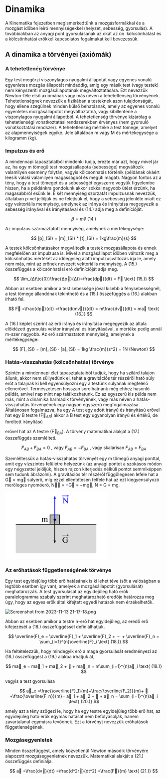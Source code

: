# Dinamika

A Kinematika fejezetben megismerkedtünk a mozgásformákkal és a mozgást időben leíró
mennyiségekkel (helyzet, sebesség, gyorsulás). A továbbiakban az anyagi pont gyorsulásának az
okát az ún. kölcsönhatást és a kölcsönhatási erőkkel kapcsolatos fogalmakat kell bevezessük.

## A dinamika a törvényei (axiómák)

### A tehetetlenég törvénye

Egy test megőrzi viszonylagos nyugalmi állapotát vagy egyenes vonalú egyenletes mozgás
állapotát mindaddig, amig egy másik test (vagy testek) nem kényszeríti mozgásállapotának
megváltoztatására. Ezt nevezzük Newton-féle első axiómának vagy más néven a tehetetlenség
törvényének.
Tehetetlenségnek nevezzük a fizikában a testeknek azon tulajdonságát, hogy ellene
szegülnek minden külső behatásnak, amely az egyenes vonalú egyenletes mozgásállapotot
megváltoztatná, vagy kibillentené a viszonylagos nyugalmi állapotból.
A tehetetlenség törvénye kizárólag a tehetetlenségi vonatkoztatási rendszerekben érvényes
(nem gyorsuló vonatkoztatási rendszer).
A tehetetlenség mértéke a test tömege, amelyet az alapmennyiségek egyike. Jele általában
m vagy M és mértékegysége a kilogramm (kg).

### Impulzus és erő

A mindennapi tapasztalatból mindenki tudja, érezte már azt, hogy mivel jár az, ha egy m
tömegű test mozgásállapota (sebessége) megváltozik valamilyen esemény folytán, vagyis
kölcsönhatás történik (példának okáért leesik valaki valamilyen magasságból és megüti magát).
Nagyon fontos az a tény, hogy a test tömeget és a sebességét egyszerre vegyük figyelembe hiszen, ha a példánkra gondolunk akkor sokkal nagyobb ütést érzünk, ha magasabbról esünk le. E két mennyiség szorzatát impulzusnak nevezzük, általában p-vel jelöljük és ne felejtsük el, hogy a
sebesség jelenléte miatt ez egy vektoriális mennyiség, amelynek az iránya és irányítása megegyezik a sebesség irányával és irányításával és (14.) adja meg a definícióját.

$$
p⃗ = mv⃗ \text{ (14.)}
$$

Az impulzus származtatott mennyiség, amelynek a mértékegysége:

$$
[p]_{SI} = [m]_{SI} * [t]_{SI} = 1kg\frac{m}{s}
$$

A testek kölcsönhatásakor megváltozik a testek mozgásállapota és ennek megfelelően az impulzusa is. Mivel a mozgásállapot időben változik meg a kölcsönhatás mértékét az időegység
alatti impulzusváltozás írja le, amely nem más, mint az erőnek nevezett vektoriális mennyiség. A
(15.) összefüggés a kölcsönhatási erő definícióját adja meg.

$$
\lim_{Δt\to{0}}\frac{Δp⃗}{Δt}=\frac{dp⃗}{dt} = F⃗ \text{ (15.)}
$$

Abban az esetben amikor a test sebessége jóval kisebb a fénysebességnél, a test tömege
állandónak tekinthető és a (15.) összefüggés a (16.) alakban írható fel.

$$
F⃗ =\frac{dp⃗}{dt} =\frac{d(mv⃗)}{dt} = m\frac{dv⃗}{dt} = ma⃗ \text{ (16.)}
$$

A (16.) képlet szerint az erő iránya és irányítása megegyezik az általa előidézett gyorsulás
vektor irányával és irányításával, a mértéke pedig annál m-szer nagyobb.
Az erő származtatott mennyiség, amelynek a mértékegysége:

$$
[F]_{SI} = [m]_{SI} ∙ [a]_{SI} = 1kg \frac{m}{s^2} = 1N (Newton)
$$

### Hatás-visszahatás (kölcsönhatás) törvénye

Szintén a mindennapi élet tapasztalataiból tudjuk, hogy ha szilárd talajon állunk, akkor
nem süllyedünk el, tehát a gravitációs tér részéről ható súly erőt a talajnak ki kell egyensúlyozni
egy a testünk súlyának megfelelő ellenerővel. Természetesen hosszan sorolhatnánk még ehhez
hasonló példát, amivel nap mint nap találkozhatunk. Ez az egyszerű kis példa nem más, mint a
dinamika harmadik törvényének, vagy más néven a hatás-visszahatás törvényének egy nagyon
egyszerű megfogalmazása. Általánosan fogalmazva, ha egy A test egy adott irányú és irányítású
erővel hat egy B testre (F⃗$_{AB}$) akkor a B test egy ugyanolyan irányú és értékű, de fordított irányítású

erővel hat az A testre (F⃗$_{BA}$). A törvény matematikai alakját a (17.) összefüggés szemlélteti.

$$
F⃗_{AB} + F⃗_{BA} = 0\text{ , vagy } F⃗_{AB} = −F⃗_{BA}\text{ , vagy skalárisan }F_{AB} = F_{BA}
$$

Szemléltessük a hatás-visszahatás törvényét egy m tömegű anyagi ponttal, amit egy vízszintes felületre helyezünk (az anyagi pontot a szokásos módon egy négyzettel jelöljük, hiszen rajzon kiterjedés nélküli pontot semmiképpen sem tudunk ábrázolni). A gravitációs tér részéről függőlegesen lefele hat a G⃗ = mg⃗ súlyerő, míg ezzel ellentétesen felfele hat az ezt kiegyensúlyozó merőleges nyomóerő, N⃗⃗ = −G⃗ = −mg⃗, N = G = mg.

![Screenshot from 2023-11-13 21-16-07.png](Dinamika/Screenshot_from_2023-11-13_21-16-07.png)

### Az erőhatások függetlenségének törvénye

Egy test egyidejűleg több erő hatásának is ki lehet téve (sőt a valóságban a legtöbb esetben
így van), amelyek a mozgásállapotát (gyorsulását) meghatározzák. A test gyorsulását az
egyidejűleg ható erők paralelogramma szabály szerint meghatározható eredője határozza meg úgy, hogy az egyes erők által kifejtett egyedi hatások nem érzékelhetők.

![Screenshot from 2023-11-13 21-17-18.png](Dinamika%208e511fb55e7745138272d20ae6adc8ed/Screenshot_from_2023-11-13_21-17-18.png)

Abban az esetben amikor a testre n-erő hat egyidejűleg, az eredő erő kifejezését a (18.)
összefüggéssel definiálhatjuk.

$$
\overline{F}_e = \overline{F}_1 + \overline{F}_2 + ⋯ + \overline{F}_n = \sum_{i=1}^{n}\overline{F}_i \text{ (18.)}
$$

Ha feltételezzük, hogy mindegyik erő a maga gyorsulását eredményezi az (18.)
összefüggést a (19.) alakba írhatjuk át,

$$
ma⃗_e = ma⃗_1 + ma⃗_2 + ⋯ + ma⃗_n = m\sum_{i=1}^{n}a⃗_i \text{ (19.)}
$$

vagyis a test gyorsulása

$$
a⃗_e =\frac{\overline{F}_1}{m}+\frac{\overline{F_2}}{m}+ ⋯ +\frac{\overline{F_n}}{m}= a⃗_1 + a⃗_2 + ⋯ + a⃗_n = \sum_{i=1}^{n}a⃗_i \text{ (20.)}
$$

amely azt a tény szögezi le, hogy ha egy testre egyidejűleg több erő hat, az egyidejűleg ható erők
egymás hatását nem befolyásolják, hanem zavartalanul egymásra tevődnek. Ezt a törvényt
nevezzük erőhatások függetlenségének.

### Mozgásegyenletek

Minden összefüggést, amely közvetlenül Newton második törvényére alapozott
mozgásegyenletnek nevezzük. Matematikai alakját a (21.) összefüggés definiálja.

$$
a⃗ =\frac{dv⃗}{dt} =\frac{d^2r⃗}{dt^2} =\frac{F⃗}{m} \text{ (21.)}
$$